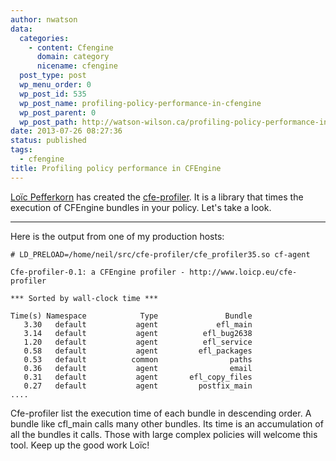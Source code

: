 ```yaml
---
author: nwatson
data:
  categories:
    - content: Cfengine
      domain: category
      nicename: cfengine
  post_type: post
  wp_menu_order: 0
  wp_post_id: 535
  wp_post_name: profiling-policy-performance-in-cfengine
  wp_post_parent: 0
  wp_post_path: http://watson-wilson.ca/profiling-policy-performance-in-cfengine/
date: 2013-07-26 08:27:36
status: published
tags:
  - cfengine
title: Profiling policy performance in CFEngine
---
```



[Loïc Pefferkorn](http://www.loicp.eu/) has created the [cfe-profiler](https://github.com/lpefferkorn/cfe-profiler).
It is a library that times the execution of CFEngine bundles in your
policy. Let's take a look.

---

Here is the output from one of my production hosts:

    # LD_PRELOAD=/home/neil/src/cfe-profiler/cfe_profiler35.so cf-agent
    
    Cfe-profiler-0.1: a CFEngine profiler - http://www.loicp.eu/cfe-profiler
    
    *** Sorted by wall-clock time ***
    
    Time(s) Namespace            Type               Bundle
       3.30   default           agent             efl_main
       3.14   default           agent          efl_bug2638
       1.20   default           agent          efl_service
       0.58   default           agent         efl_packages
       0.53   default          common                paths
       0.36   default           agent                email
       0.31   default           agent       efl_copy_files
       0.27   default           agent         postfix_main
    ....

Cfe-profiler list the execution time of each bundle in descending
order. A bundle like cfl_main calls many other bundles. Its time is an
accumulation of all the bundles it calls. Those with large complex
policies will welcome this tool. Keep up the good work Loïc!
